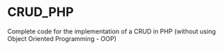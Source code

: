 # CRUD_PHP
Complete code for the implementation of a CRUD in PHP (without using Object Oriented Programming - OOP)
